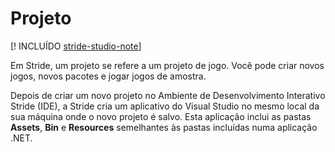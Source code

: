 # Projeto

[! INCLUÍDO [stride-studio-note](../../includes/under-construction-note.md)]

Em Stride, um projeto se refere a um projeto de jogo. Você pode criar novos jogos, novos pacotes e jogar jogos de amostra.

Depois de criar um novo projeto no Ambiente de Desenvolvimento Interativo Stride (IDE), a Stride cria um aplicativo do Visual Studio no mesmo local da sua máquina onde o novo projeto é salvo. Esta aplicação inclui as pastas **Assets**, **Bin** e **Resources** semelhantes às pastas incluídas numa aplicação .NET.